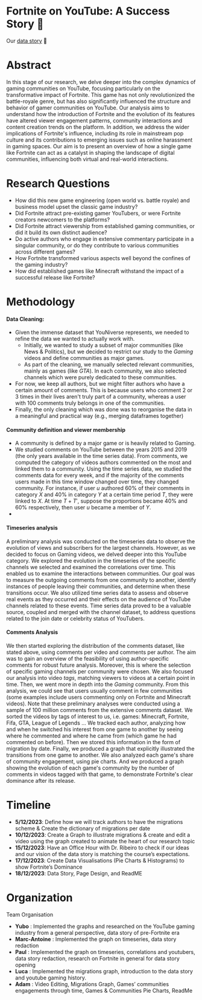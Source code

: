 # Fortnite on YouTube: A Success Story 🥇

Our [data story](https://epfl-ada.github.io/ada-2023-project-analyticavengers2023/#top) 📖

# Abstract
In this stage of our research, we delve deeper into the complex dynamics of gaming communities on YouTube, focusing particularly on the transformative impact of Fortnite. This game has not only revolutionized the battle-royale genre, but has also significantly influenced the structure and behavior of gamer communities on YouTube. Our analysis aims to understand how the introduction of Fortnite and the evolution of its features have altered viewer engagement patterns, community interactions and content creation trends on the platform. In addition, we address the wider implications of Fortnite's influence, including its role in mainstream pop culture and its contributions to emerging issues such as online harassment in gaming spaces. Our aim is to present an overview of how a single game like Fortnite can act as a catalyst in shaping the landscape of digital communities, influencing both virtual and real-world interactions. 
# Research Questions
<ul>
                    <li>How did this new game engineering (open world vs. battle royale) and business model upset the classic game industry?</li>
                    <li>Did Fortnite attract pre-existing gamer YouTubers, or were Fortnite creators newcomers to the platforms?</li>
                    <li>Did Fortnite attract viewership from established gaming communities, or did it build its own distinct audience?</li>
                    <li>Do active authors who engage in extensive commentary participate in a singular community, or do they contribute to various communities across different games?                       </li>
                    <li>How Fortnite transformed various aspects well beyond the confines of the gaming industry?</li>
                    <li>How did established games like Minecraft withstand the impact of a successful release like Fortnite?</li>


</ul>

# Methodology

#### Data Cleaning: 
- Given the immense dataset that YouNiverse represents, we needed to refine the data we wanted to actually work with.
    - Initially, we wanted to study a subset of major communities (like News & Politics), but we decided to restrict our study to the _Gaming_ videos and define communities as major games.
    - As part of the cleaning, we manually selected relevant communities, mainly as games (like _GTA_). In each community, we also selected channels which were purely dedicated to these communities.
- For now, we keep all authors, but we might filter authors who have a certain amount of comments. This is because users who comment 2 or 3 times in their lives aren't truly part of a community, whereas a user with $100$ comments truly belongs in one of the communities.
- Finally, the only cleaning which was done was to reorganise the data in a meaningful and practical way (e.g., merging dataframes together)

#### Community definition and viewer membership
- A community is defined by a major game or is heavily related to Gaming. 
- We studied comments on YouTube between the years 2015 and 2019 (the only years available in the time series data). From comments, we computed the category of videos authors commented on the most and linked them to a community. Using the time series data, we studied the comments data for every week, and if the majority of the comments users made in this time window changed over time, they changed community. For instance, if user $u$ authored 60% of their comments in category $X$ and 40% in category $Y$ at a certain time period $T$, they were linked to $X$. At time $T+T'$, suppose the proportions became 40% and 60% respectively, then user $u$ became a member of $Y$.
- 
#### Timeseries analysis
A preliminary analysis was conducted on the timeseries data to observe the evolution of views and subscribers for the largest channels. However, as we decided to focus on Gaming videos, we delved deeper into this YouTube category. We explored the evolution in the timeseries of the specific channels we selected and examined the correlations over time. This enabled us to examine the interactions between communities. Our goal was to measure the outgoing comments from one community to another, identify instances of people leaving their communities, and determine when these transitions occur.
We also utilized time series data to assess and observe real events as they occurred and their effects on the audience of YouTube channels related to these events. Time series data proved to be a valuable source, coupled and merged with the channel dataset, to address questions related to the join date or celebrity status of YouTubers.

#### Comments Analysis
We then started exploring the distribution of the comments dataset, like stated above, using comments per video and comments per author. The aim was to gain an overview of the feasibility of using author-specific comments for robust future analysis. Moreover, this is where the selection of specific gaming channels per community were chosen.
We also focused our analysis into video _tags_, matching viewers to videos at a certain point in time. Then, we went more in depth into the _Gaming_ community. From this analysis, we could see that users usually comment in few communities (some examples include users commenting only on Fortnite and Minecraft videos). Note that these preliminary analyses were conducted using a sample of 100 million comments from the extensive comments dataset.
We sorted the videos by tags of interest to us, i.e. games: Minecraft, Fortnite, Fifa, GTA, League of Legends ...
We tracked each author, analyzing how and when he switched his interest from one game to another by seeing where he commented and where he came from (which game he had commented on before). Then we stored this information in the form of migration by date.
Finally, we produced a graph that explicitly illustrated the transitions from one game to another.
We also analyzed each game's share of community engagement, using pie charts.
And we produced a graph showing the evolution of each game's community by the number of comments in videos tagged with that game, to demonstrate Fortnite's clear dominance after its release. 
# Timeline

- **5/12/2023**: Define how we will track authors to have the migrations scheme & Create the dictionary of migrations per date
- **10/12/2023**: Create a Graph to illustrate migrations & create and edit a video using the graph created to animate the heart of our research topic
- **15/12/2023**: Have an Office Hour with Dr. Ribeiro to check if our ideas and our vision of the data story is matching the course’s expectations.
- **17/12/2023**: Create Data Visualisations (Pie Charts & Histograms) to show Fortnite’s Dominance
- **18/12/2023**: Data Story, Page Design, and ReadME


# Organization
Team Organisation
- **Yubo** : Implemented the graphs and researched on the YouTube gaming industry from a general perspective, data story of pre-Fortnite era
- **Marc-Antoine** : Implemented the graph on timeseries, data story redaction
- **Paul** : Implemented the graph on timeseries, correlations and youtubers, data story redaction, research on Fortnite in general for data story opening
- **Luca** : Implemented the migrations graph, introduction to the data story and youtube gaming history.
- **Adam** : Video Editing, Migrations Graph, Games’ communities engagements through time, Games & Communities Pie Charts, ReadMe
